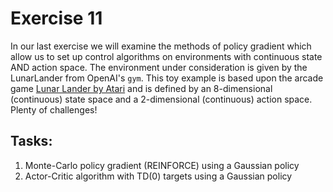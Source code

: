 # Exercise 11
In our last exercise we will examine the methods of policy gradient which allow us to set up control algorithms on environments with continuous state AND action space.
The environment under consideration is given by the LunarLander from OpenAI's `gym`. This toy example is based upon the arcade game [Lunar Lander by Atari](https://en.wikipedia.org/wiki/Lunar_Lander_(video_game_genre))
and is defined by an 8-dimensional (continuous) state space and a 2-dimensional (continuous) action space. Plenty of challenges!
## Tasks:
  1. Monte-Carlo policy gradient (REINFORCE) using a Gaussian policy
  2. Actor-Critic algorithm with TD(0) targets using a Gaussian policy
